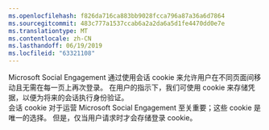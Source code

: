 ```yaml
---
ms.openlocfilehash: f826da716ca883bb9028fcca796a87a36a6d7864
ms.sourcegitcommit: 483c777a1537ccab6a2a2da6a5d1fe4470dd0e7e
ms.translationtype: MT
ms.contentlocale: zh-CN
ms.lasthandoff: 06/19/2019
ms.locfileid: "63321108"
---
```

Microsoft Social Engagement 通过使用会话 cookie 来允许用户在不同页面间移动且无需在每一页上再次登录。 在用户的指示下，我们可使用 cookie 来存储凭据，以便为将来的会话执行身份验证。   
 会话 cookie 对于运营 Microsoft Social Engagement 至关重要；这些 cookie 是唯一的选择。 但是，仅当用户请求时才会存储登录 cookie。